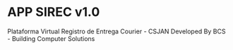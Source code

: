 # APP SIREC v1.0
Plataforma Virtual Registro de Entrega Courier - CSJAN
Developed By BCS - Building Computer Solutions
